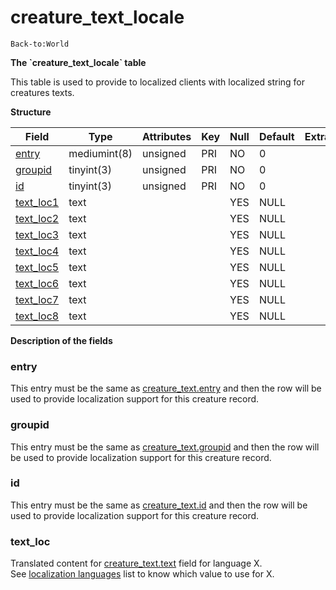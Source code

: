 # creature\_text\_locale

`Back-to:World`

**The \`creature\_text\_locale\` table**

This table is used to provide to localized clients with localized string for creatures texts.

**Structure**

| Field                                        | Type         | Attributes | Key | Null | Default | Extra | Comment |
|----------------------------------------------|--------------|------------|-----|------|---------|-------|---------|
| [entry](#creature_text_locale-entry)         | mediumint(8) | unsigned   | PRI | NO   | 0       |       |         |
| [groupid](#creature_text_locale-groupid)     | tinyint(3)   | unsigned   | PRI | NO   | 0       |       |         |
| [id](#creature_text_locale-id)               | tinyint(3)   | unsigned   | PRI | NO   | 0       |       |         |
| [text\_loc1](#creature_text_locale-text_loc) | text         |            |     | YES  | NULL    |       |         |
| [text\_loc2](#creature_text_locale-text_loc) | text         |            |     | YES  | NULL    |       |         |
| [text\_loc3](#creature_text_locale-text_loc) | text         |            |     | YES  | NULL    |       |         |
| [text\_loc4](#creature_text_locale-text_loc) | text         |            |     | YES  | NULL    |       |         |
| [text\_loc5](#creature_text_locale-text_loc) | text         |            |     | YES  | NULL    |       |         |
| [text\_loc6](#creature_text_locale-text_loc) | text         |            |     | YES  | NULL    |       |         |
| [text\_loc7](#creature_text_locale-text_loc) | text         |            |     | YES  | NULL    |       |         |
| [text\_loc8](#creature_text_locale-text_loc) | text         |            |     | YES  | NULL    |       |         |

**Description of the fields**

### entry

This entry must be the same as [creature\_text.entry](https://trinitycore.atlassian.net/wiki/display/tc/creature_text#creature_text-entry) and then the row will be used to provide localization support for this creature record.

### groupid

This entry must be the same as [creature\_text.groupid](https://trinitycore.atlassian.net/wiki/display/tc/creature_text#creature_text-groupid) and then the row will be used to provide localization support for this creature record.

### id

This entry must be the same as [creature\_text.id](https://trinitycore.atlassian.net/wiki/display/tc/creature_text#creature_text-id) and then the row will be used to provide localization support for this creature record.

### text\_loc

Translated content for [creature\_text.text](https://trinitycore.atlassian.net/wiki/display/tc/creature_text#creature_text-text) field for language X.
See [localization languages](http://collab.kpsn.org/display/tc/Localization+lang) list to know which value to use for X.

 

